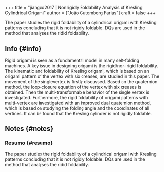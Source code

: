 +++
title = "jianguo2017 | Nonrigidly Foldability Analysis of Kresling Cylindrical Origami"
author = ["João Gutemberg Farias"]
draft = false
+++

The paper studies the rigid foldability of a cylindrical origami with Kresling patterns concluding that it is not rigidly foldable. DQs are used in the method that analyses the ridid foldability.


## Info {#info}

Rigid origami is seen as a fundamental model in many self-folding machines. A key issue in designing origami is the rigid/non-rigid foldability. The kinematic and foldability of Kresling origami, which is based on an origami pattern of the vertex with six creases, are studied in this paper. The movement of the singlevertex is firstly discussed. Based on the quaternion method, the loop-closure equation of the vertex with six creases is obtained. Then the multi-transformable behavior of the single vertex is investigated. Furthermore, the rigid foldability of origami patterns with multi-vertex are investigated with an improved dual quaternion method, which is based on studying the folding angle and the coordinates of all vertices. It can be found that the Kresling cylinder is not rigidly foldable.


## Notes {#notes}


### Resumo {#resumo}

The paper studies the rigid foldability of a cylindrical origami with Kresling patterns concluding that it is not rigidly foldable. DQs are used in the method that analyses the ridid foldability.
